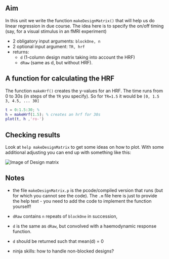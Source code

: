 ## Aim

In this unit we write the function ``makeDesignMatrix()`` that will help us do linear regression in due course. The idea here is to specify the on/off timing (say, for a visual stimulus in an fMRI experiment)

- 2 obligatory input arguments: ``blockOne, n``
- 2 optional input argument: ``TR, hrf``
- returns:
	+ ``d`` (1-column design matrix taking into account the HRF)
	+ ``dRaw`` (same as d, but without HRF).

## A function for calculating the HRF

The function ``makeHrf()`` creates the y-values for an HRF. The time runs from 0 to 30s (in steps of the ``TR`` you specify). So for ``TR=1.5`` it would be ``[0, 1.5 3, 4.5, ... 30]``

```matlab
t = 0:1.5:30; %
h = makeHrf(1.5); % creates an hrf for 30s
plot(t, h ,'ro-')
```

## Checking results

Look at ``help makeDesignMatrix`` to get some ideas on how to plot. With some additional adjusting you can end up with something like this:

![Image of Design matrix](https://github.com/schluppeck/c84nim/blob/master/imaging-02/designMatrix.png)

## Notes

- the file ``makeDesignMatrix.p`` is the pcode/compiled version that runs (but for which you cannot see the code). The ``.m`` file here is just to provide the help text - you need to add the code to implement the function yourself!

- ``dRaw`` contains ``n`` repeats of ``blockOne`` in succession,
- ``d`` is the same as ``dRaw``, but convolved with a haemodynamic response function.
- ``d`` should be returned such that mean(d) = 0
- ninja skills: how to handle non-blocked designs?
